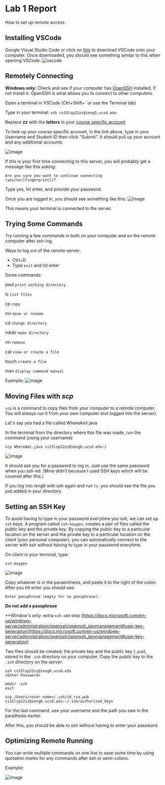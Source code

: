 # Lab 1 Report
How to set up remote access

## Installing VSCode
Google Visual Studio Code or click on [this](https://code.visualstudio.com/) to download VSCode onto your computer. Once downloaded, you should see something similar to this when opening VSCode:
![vscode](https://user-images.githubusercontent.com/103166380/162598144-348a32a0-1dbb-4777-9514-1397fd9eb13a.png)

## Remotely Connecting
**Windows only:** Check and see if your computer has [OpenSSH](https://docs.microsoft.com/en-us/windows-server/administration/openssh/openssh_install_firstuse) installed, if not install it. OpenSSH is what allows you to connect to other computers.

Open a terminal in VSCode (Ctrl+Shift+` or use the Terminal tab)

Type in your terminal: `ssh cs15lsp22zz@ieng5.ucsd.edu`

Replace **zz** with the **letters** in your [course specific account](https://sdacs.ucsd.edu/~icc/index.php).

To look up your course specific account, in the link above, type in your Username and Student ID then click "Submit". It should pull up your account and any additional accounts.

![image](https://user-images.githubusercontent.com/103166380/162598592-00d223bb-1fa5-4912-a76b-8fc08ae74e7b.png)

If this is your first time connecting to this server, you will probably get a message like this asking:
```
Are you sure you want to continue connecting
(yes/no/[fingerprint])?
```
Type yes, hit enter, and provide your password.

Once you are logged in, you should see something like this:
![image](https://user-images.githubusercontent.com/103166380/162598767-c4213cf7-9de4-4003-83b5-412a309b7f48.png)

This means your terminal is connected to the server.

## Trying Some Commands
Try running a few commands in both on your computer and on the remote computer after ssh-ing.

Ways to log out of the remote server:
- Ctrl+D
- Type `exit` and hit enter

Some commands:

pwd `print working directory`

ls `list files`

cp `copy`

mv `move or rename`

cd `change directory`

mkdir `make directory`

rm `remove`

cat `view or create a file`

touch `create a file`

man `display command manual`

Example:
![image](https://user-images.githubusercontent.com/103166380/162599071-d5c76d7b-b493-445b-90da-fb53b20caebb.png)

## Moving Files with *scp*
`scp` is a command to copy files from your computer to a remote computer. You will always run it from your own computer (not logged into the server).

Let's say you had a file called WhereAmI.java 

In the terminal from the directory where this file was made, run the command (using your username) 

`scp WhereAmi.java cs15lsp22zz@ieng6.ucsd.edu~/`

![image](https://user-images.githubusercontent.com/103166380/162599454-47d7944a-b108-4f90-815b-38dbf1a935cc.png)

It should ask you for a password to log in. Just use the same password when you ssh-ed. (Mine didn't because I used SSH keys which will be covered after this.)

If you log into ieng6 with ssh again and run `ls`. you should see the file you just added in your directory.

## Setting an SSH Key
To avoid having to type in your password everytime you ssh, we can set up `ssh` keys. A program called `ssh-keygen`, creates a pair of files called the *public key* and the *private key*. By copying the public key to a particular location on the server and the private key to a particular location on the client (your personal computer), you can automatically connect to the server with ssh without having to type in your password everytime.

On client in your terminal, type:

`ssh-keygen`

![image](https://user-images.githubusercontent.com/103166380/162602280-fa839000-4545-4cdb-aad0-c918c943a14c.png)

Copy whatever is in the paraenthesis, and paste it to the right of the colon. After you hit enter you should see:

`Enter passphrase (empty for no passphrase):`

**Do not add a passphrase**

**Window's only: extra `ssh-add` step [https://docs.microsoft.com/en-us/windows-server/administration/openssh/openssh_keymanagement#user-key-generation](https://docs.microsoft.com/en-us/windows-server/administration/openssh/openssh_keymanagement#user-key-generation)

Two files should be created; the private key and the public key (`.pub`), stored in the `.ssh` directory on your computer. Copy the *public* key to the `.ssh` directory on the server:
```
ssh cs15lsp22zz@ieng6.ucsd.edu
<Enter Password>

mkdir .ssh
exit

scp /Users/<user-name>/.ssh/id_rsa.pub cs15lsp22zz@ieng6.ucsd.edu:~/.ssh/authorized_keys
```
For the last command, use your username and the path you saw in the parathesis earlier.

After this, you should be able to ssh without having to enter your password.

## Optimizing Remote Running
You can write multiple commands on one line to save some time by using quotation marks for any commands after ssh or semi-colons.

Example:

![image](https://user-images.githubusercontent.com/103166380/162604052-06fd20f8-93ba-46ba-9266-a14f694c8dc2.png)

